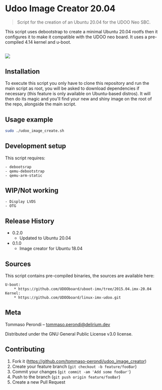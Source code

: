 # Udoo Image Creator 20.04
> Script for the creation of an Ubuntu 20.04 for the UDOO Neo SBC.

This script uses debootstrap to create a minimal Ubuntu 20.04 rootfs then it configures it to make it compatible with the UDOO neo board. It uses a pre-compiled 4.14 kernel and u-boot.

## ![](header.png)

## Installation

To execute this script you only have to clone this repository and run the main script as root, you will be asked to download dependencies if necessary (this feature is only available on Ubuntu-based distros). It will then do its magic and you'll find your new and shiny image on the root of the repo, alongside the main script.

## Usage example

```sh
sudo ./udoo_image_create.sh
```

## Development setup

This script requires:

    - debootsrap
    - qemu-debootstrap
    - qemu-arm-static

## WIP/Not working
    - Display LVDS
    - OTG

## Release History


* 0.2.0
    * Updated to Ubuntu 20.04
* 0.1.0
    * Image creator for Ubuntu 18.04

## Sources

This script contains pre-compiled binaries, the sources are available here:

    U-boot:
        * https://github.com/UDOOboard/uboot-imx/tree/2015.04.imx-20.04
    Kernel:
        * https://github.com/UDOOboard/linux-imx-udoo.git


## Meta

Tommaso Perondi – tommaso.perondi@delirium.dev

Distributed under the GNU General Public License v3.0 license.


## Contributing

1. Fork it (<https://github.com/tommaso-perondi/udoo_image_creator>)
2. Create your feature branch (`git checkout -b feature/fooBar`)
3. Commit your changes (`git commit -am 'Add some fooBar'`)
4. Push to the branch (`git push origin feature/fooBar`)
5. Create a new Pull Request
